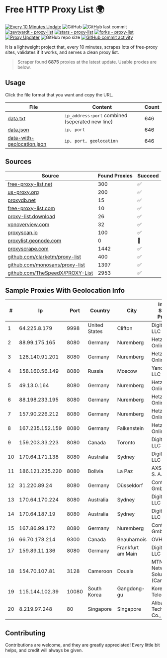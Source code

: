 
# Free HTTP Proxy List 🌍

[![Every 10 Minutes Update](https://github.com/mertguvencli/http-proxy-list/actions/workflows/main.yml/badge.svg?branch=main)](https://github.com/mertguvencli/http-proxy-list/actions/workflows/main.yml)
![GitHub](https://img.shields.io/github/license/mertguvencli/http-proxy-list)
![GitHub last commit](https://img.shields.io/github/last-commit/mertguvencli/http-proxy-list)
[![zevtyardt - proxy-list](https://img.shields.io/static/v1?label=zevtyardt&message=proxy-list&color=blue&logo=github)](https://github.com/zevtyardt/proxy-list "Go to GitHub repo")
[![stars - proxy-list](https://img.shields.io/github/stars/zevtyardt/proxy-list?style=social)](https://github.com/zevtyardt/proxy-list)
[![forks - proxy-list](https://img.shields.io/github/forks/zevtyardt/proxy-list?style=social)](https://github.com/zevtyardt/proxy-list)
[![Proxy Updater](https://github.com/zevtyardt/proxy-list/workflows/Proxy%20Updater/badge.svg)](https://github.com/zevtyardt/proxy-list/actions?query=workflow:"Proxy+Updater")
![GitHub repo size](https://img.shields.io/github/repo-size/zevtyardt/proxy-list)
[![GitHub commit activity](https://img.shields.io/github/commit-activity/m/zevtyardt/proxy-list?logo=commits)](https://github.com/zevtyardt/proxy-list/commits/main)

It is a lightweight project that, every 10 minutes, scrapes lots of free-proxy sites, validates if it works, and serves a clean proxy list.

> Scraper found **6875** proxies at the latest update. Usable proxies are below.

## Usage

Click the file format that you want and copy the URL.

|File|Content|Count|
|----|-------|-----|
|[data.txt](https://raw.githubusercontent.com/mertguvencli/http-proxy-list/main/proxy-list/data.txt)|`ip_address:port` combined (seperated new line)|646|
|[data.json](https://raw.githubusercontent.com/mertguvencli/http-proxy-list/main/proxy-list/data.json)|`ip, port`|646|
|[data-with-geolocation.json](https://raw.githubusercontent.com/mertguvencli/http-proxy-list/main/proxy-list/data-with-geolocation.json)|`ip, port, geolocation`|646|

## Sources

|Source|Found Proxies|Succeed|
|------|-------------|-------|
|[free-proxy-list.net](https://free-proxy-list.net)|300|✅|
|[us-proxy.org](https://www.us-proxy.org)|200|✅|
|[proxydb.net](http://proxydb.net)|15|✅|
|[free-proxy-list.com](https://free-proxy-list.com/?page=&port=&type%5B%5D=http&type%5B%5D=https&up_time=0&search=Search)|10|✅|
|[proxy-list.download](https://www.proxy-list.download/HTTP)|26|✅|
|[vpnoverview.com](https://vpnoverview.com/privacy/anonymous-browsing/free-proxy-servers)|32|✅|
|[proxyscan.io](https://www.proxyscan.io)|100|✅|
|[proxylist.geonode.com](https://proxylist.geonode.com/api/proxy-list?limit=300&page=1&sort_by=lastChecked&sort_type=desc&protocols=http,https)|0|🚫|
|[proxyscrape.com](https://api.proxyscrape.com/v2/?request=displayproxies&protocol=http&timeout=10000&country=all&ssl=all&anonymity=all)|1442|✅|
|[github.com/clarketm/proxy-list](https://raw.githubusercontent.com/clarketm/proxy-list/master/proxy-list-raw.txt)|400|✅|
|[github.com/monosans/proxy-list](https://raw.githubusercontent.com/monosans/proxy-list/main/proxies/http.txt)|1397|✅|
|[github.com/TheSpeedX/PROXY-List](https://raw.githubusercontent.com/TheSpeedX/PROXY-List/master/http.txt)|2953|✅|


## Sample Proxies With Geolocation Info

|#|Ip|Port|Country|City|Internet Service Provider|
|-|--|----|-------|----|-------------------------|
|1|64.225.8.179|9998|United States|Clifton|DigitalOcean, LLC|
|2|88.99.175.165|8080|Germany|Nuremberg|Hetzner Online GmbH|
|3|128.140.91.201|8080|Germany|Nuremberg|Hetzner Online GmbH|
|4|158.160.56.149|8080|Russia|Moscow|Yandex.Cloud LLC|
|5|49.13.0.164|8080|Germany|Nuremberg|Hetzner Online GmbH|
|6|88.198.233.195|8080|Germany|Nuremberg|Hetzner Online GmbH|
|7|157.90.226.212|8080|Germany|Nuremberg|Hetzner Online GmbH|
|8|167.235.152.159|8080|Germany|Falkenstein|Hetzner Online GmbH|
|9|159.203.33.223|8080|Canada|Toronto|DigitalOcean, LLC|
|10|170.64.171.138|8080|Australia|Sydney|DigitalOcean, LLC|
|11|186.121.235.220|8080|Bolivia|La Paz|AXS Bolivia S. A.|
|12|31.220.89.24|8080|Germany|Düsseldorf|Contabo GmbH|
|13|170.64.170.224|8080|Australia|Sydney|DigitalOcean, LLC|
|14|170.64.187.19|8080|Australia|Sydney|DigitalOcean, LLC|
|15|167.86.99.172|8080|Germany|Nuremberg|Contabo GmbH|
|16|66.70.178.214|9300|Canada|Beauharnois|OVH SAS|
|17|159.89.11.136|8080|Germany|Frankfurt am Main|DigitalOcean, LLC|
|18|154.70.107.81|3128|Cameroon|Douala|MTN Network Solutions (Cameroon)|
|19|115.144.102.39|10080|South Korea|Gangdong-gu|Korea Telecom|
|20|8.219.97.248|80|Singapore|Singapore|Alibaba (US) Technology Co., Ltd.|



## Contributing

Contributions are welcome, and they are greatly appreciated! Every
little bit helps, and credit will always be given.

